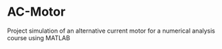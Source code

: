 # AC-Motor
Project simulation of an alternative current motor for a numerical analysis course using MATLAB
